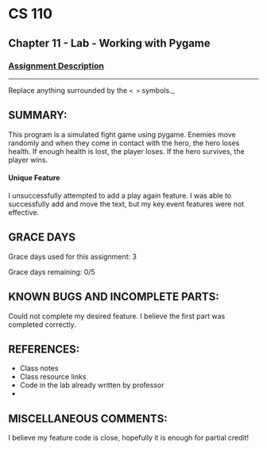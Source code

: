 # CS 110
## Chapter 11 - Lab - Working with Pygame


### [Assignment Description](https://docs.google.com/document/d/1kFLQs7Lepb8hcYOrZq5scmRmdcNkIwWZ6Kb85_0bCVY/edit?usp=sharing)

***
Replace anything surrounded by the `< >` symbols._

## SUMMARY:
This program is a simulated fight game using pygame. Enemies move randomly and when they come in contact with the hero, the hero loses health. If enough health is lost, the player loses. If the hero survives, the player wins.

#### Unique Feature
I unsuccessfully attempted to add a play again feature. I was able to successfully add and move the text, but my key.event features were not effective.

## GRACE DAYS
Grace days used for this assignment: 3

Grace days remaining: 0/5

## KNOWN BUGS AND INCOMPLETE PARTS:
Could not complete my desired feature. I believe the first part was completed correctly.

## REFERENCES:
- Class notes
- Class resource links
- Code in the lab already written by professor
- 
## MISCELLANEOUS COMMENTS:
I believe my feature code is close, hopefully it is enough for partial credit!